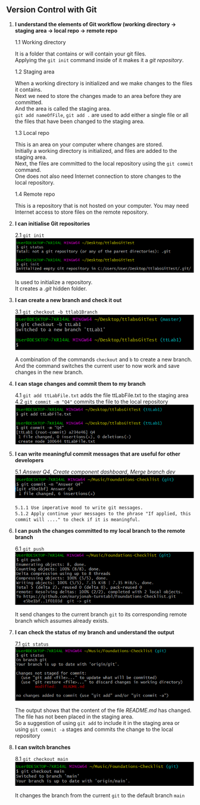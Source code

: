## Version Control with Git

1. **I understand the elements of Git workflow (working directory -> staging area -> local repo -> remote repo**

    1.1 Working directory
    
    It is a folder that contains or will contain your git files.   
    Applying the ``git init`` command inside of it makes it a _git repository_.

    1.2 Staging area

    When a working directory is initialized and we make changes to the files it contains.      
    Next we need to store the changes made to an area before they are committed.  
    And the area is called the staging area.  
    ``git add nameOfFile``, ``git add .`` are used to add either a single file or all the files that have been changed to the staging area. 

    1.3 Local repo

    This is an area on your computer where changes are stored.  
    Initially a working directory is initialized, and files are added to the staging area.  
    Next, the files are committed to the local repository using the ``git commit`` command.  
    One does not also need Internet connection to store changes to the local repository.


    1.4 Remote repo

    This is a repository that is not hosted on your computer.
    You may need Internet access to store files on the remote repository.


  
2. **I can initialise Git repositories**

    2.1 ``git init``  
    ![git init output](images/git_init.PNG)

    Is used to initialize a repository.  
    It creates a _.git_ hidden folder.



3. **I can create a new branch and check it out**

    3.1 ``git checkout -b ttlab1Branch``  
    ![git checkout -b ttLab1 output](images/git_checkout_b.PNG)

    A combination of the commands ``checkout`` and ``b`` to create a new branch.  
    And the command switches the current user to now work and save changes in the new branch.



4. **I can stage changes and commit them to my branch**

    4.1 ``git add ttLabFile.txt`` adds the file ttLabFile.txt to the staging area  
    4.2 ``git commit -m "Q4"`` commits the file to the local repository  
    ![git add & commit -m output](images/git_add_commit_m.PNG)



5. **I can write meaningful commit messages that are useful for other developers** 

    5.1 _Answer Q4_, _Create component dashboard_, _Merge branch dev_  
    ![git commit -m "Answer Q4"](images/git_commit_m_answer_q4.PNG)

       5.1.1 Use imperative mood to write git messages.  
       5.1.2 Apply continue your messages to the phrase "If applied, this commit will ...." to check if it is meaningful.



6. **I can push the changes committed to my local branch to the remote branch** 

    6.1 ``git push ``  
    ![git push"](images/git_push.PNG)

    It send changes to the current branch ``git`` to its corresponding remote branch which assumes already exists.



7. **I can check the status of my branch and understand the output**  

    7.1 ``git status``  
    ![git status"](images/git_status.PNG)  

    The output shows that the content of the file _README.md_ has changed.  
    The file has not been placed in the staging area.  
    So a suggestion of using ``git add`` to include it in the staging area or using ``git commit -a`` stages and commits the change to the local repository



8. **I can switch branches**

    8.1 ``git checkout main``  
    ![git checkout main"](images/git_checkout_main.PNG)  

    It changes the branch from the current ``git`` to the default branch ``main``



    
